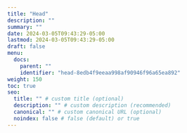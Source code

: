 ```yaml
---
title: "Head"
description: ""
summary: ""
date: 2024-03-05T09:43:29-05:00
lastmod: 2024-03-05T09:43:29-05:00
draft: false
menu:
  docs:
    parent: ""
    identifier: "head-8edb4f9eeaa998af90946f96a65ea892"
weight: 150
toc: true
seo:
  title: "" # custom title (optional)
  description: "" # custom description (recommended)
  canonical: "" # custom canonical URL (optional)
  noindex: false # false (default) or true
---
```

